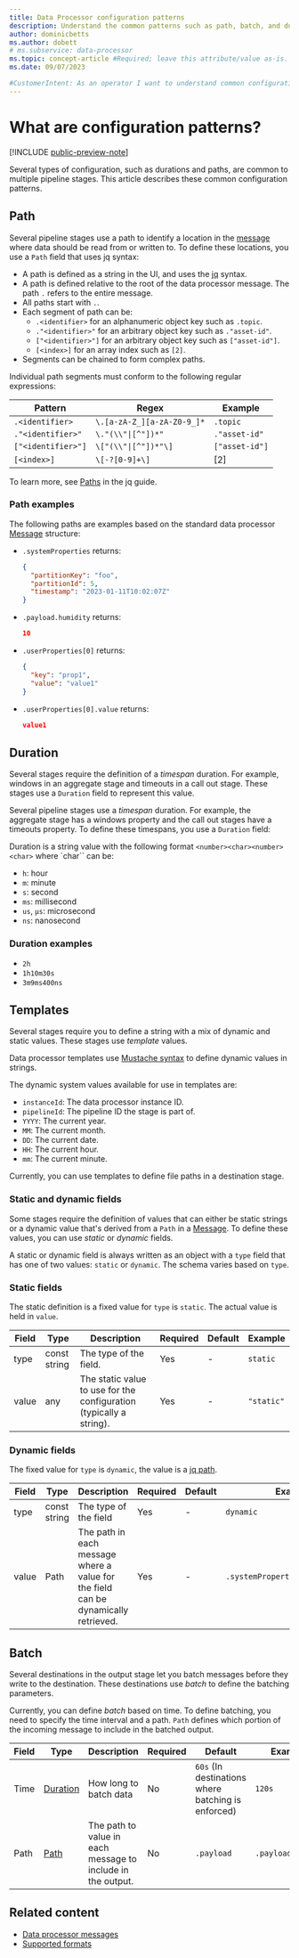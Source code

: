 ```yaml
---
title: Data Processor configuration patterns
description: Understand the common patterns such as path, batch, and duration that you use to configure pipeline stages.
author: dominicbetts
ms.author: dobett
# ms.subservice: data-processor
ms.topic: concept-article #Required; leave this attribute/value as-is.
ms.date: 09/07/2023

#CustomerIntent: As an operator I want to understand common configuration patterns so I can configure a pipeline to process my data.
---
```


# What are configuration patterns?

[!INCLUDE [public-preview-note](../includes/public-preview-note.md)]

Several types of configuration, such as durations and paths, are common to multiple pipeline stages. This article describes these common configuration patterns.

## Path

Several pipeline stages use a path to identify a location in the [message](concept-message-structure.md) where data should be read from or written to. To define these locations, you use a `Path` field that uses jq syntax:

- A path is defined as a string in the UI, and uses the [jq](concept-jq-path.md) syntax.
- A path is defined relative to the root of the data processor message. The path `.` refers to the entire message.
- All paths start with `.`.
- Each segment of path can be:
  - `.<identifier>` for an alphanumeric object key such as `.topic`.
  - `."<identifier>"` for an arbitrary object key such as `."asset-id"`.
  - `["<identifier>"]` for an arbitrary object key such as `["asset-id"]`.
  - `[<index>]` for an array index such as `[2]`.
- Segments can be chained to form complex paths.

Individual path segments must conform to the following regular expressions:

| Pattern | Regex | Example |
| --- | --- | --- |
| `.<identifier>` | `\.[a-zA-Z_][a-zA-Z0-9_]*` | `.topic` |
| `."<identifier>"` | `\."(\\"\|[^"])*"` | `."asset-id"` |
| `["<identifier>"]` | `\["(\\"\|[^"])*"\]` | `["asset-id"]` |
| `[<index>]` | `\[-?[0-9]+\]` | [2] |

To learn more, see [Paths](concept-jq-path.md) in the jq guide.

### Path examples

The following paths are examples based on the standard data processor [Message](concept-message-structure.md) structure:

- `.systemProperties` returns:

  ```json
  {
    "partitionKey": "foo",
    "partitionId": 5,
    "timestamp": "2023-01-11T10:02:07Z"
  }
  ```

- `.payload.humidity` returns:

  ```json
  10
  ```

- `.userProperties[0]` returns:

  ```json
  {
    "key": "prop1",
    "value": "value1"
  }

  ```

- `.userProperties[0].value` returns:

  ```json
  value1
  ```

## Duration

Several stages require the definition of a _timespan_ duration. For example, windows in an aggregate stage and timeouts in a call out stage. These stages use a `Duration` field to represent this value.

Several pipeline stages use a _timespan_ duration. For example, the aggregate stage  has a windows property and the call out stages have a timeouts property. To define these timespans, you use a `Duration` field:

Duration is a string value with the following format `<number><char><number><char>` where `char`` can be:

- `h`: hour
- `m`: minute
- `s`: second
- `ms`: millisecond
- `us`, `µs`: microsecond
- `ns`: nanosecond

### Duration examples

- `2h`
- `1h10m30s`
- `3m9ms400ns`

## Templates

Several stages require you to define a string with a mix of dynamic and static values. These stages use _template_ values.

Data processor templates use [Mustache syntax](https://mustache.github.io/mustache.5.html) to define dynamic values in strings.

The dynamic system values available for use in templates are:

- `instanceId`: The data processor instance ID.
- `pipelineId`: The pipeline ID the stage is part of.
- `YYYY`: The current year.
- `MM`: The current month.
- `DD`: The current date.
- `HH`: The current hour.
- `mm`: The current minute.

Currently, you can use templates to define file paths in a destination stage.

### Static and dynamic fields

Some stages require the definition of values that can either be static strings or a dynamic value that's derived from a `Path` in a [Message](concept-message-structure.md). To define these values, you can use _static_ or _dynamic_ fields.

A static or dynamic field is always written as an object with a `type` field that has one of two values: `static` or `dynamic`. The schema varies based on `type`.

### Static fields

The static definition is a fixed value for `type` is `static`. The actual value is held in `value`.

| Field | Type | Description | Required | Default | Example |
| --- | --- | --- | --- | --- | --- |
| type | const string | The type of the field. | Yes | - | `static` |
| value | any | The static value to use for the configuration (typically a string). | Yes | - | `"static"` |

### Dynamic fields

The fixed value for `type` is `dynamic`, the value is a [jq path](concept-jq-path.md).

| Field | Type | Description | Required | Default | Example |
| --- | --- | --- | --- | --- | --- |
| type | const string | The type of the field | Yes | - | `dynamic` |
| value | Path | The path in each message where a value for the field can be dynamically retrieved. | Yes | - | `.systemProperties.partitionKey` |

## Batch

Several destinations in the output stage let you batch messages before they write to the destination. These destinations use _batch_ to define the batching parameters.

Currently, you can define _batch_ based on time. To define batching, you need to specify the time interval and a path. `Path` defines which portion of the incoming message to include in the batched output.

| Field | Type | Description | Required | Default | Example |
| --- | --- | --- | --- | --- | --- |
| Time | [Duration](#duration) | How long to batch data | No | `60s` (In destinations where batching is enforced) | `120s` |
| Path | [Path](#path) | The path to value in each message to include in the output. | No | `.payload` | `.payload.output` |

## Related content

- [Data processor messages](concept-message-structure.md)
- [Supported formats](concept-supported-formats.md)
